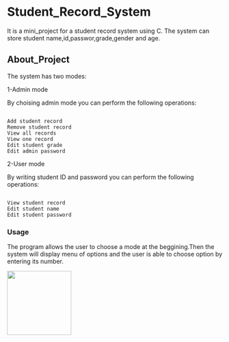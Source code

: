 # Student_Record_System

It is a mini_project for a student record system using C.
The system can store student name,id,passwor,grade,gender and age.

## About_Project

The system has two modes:

1-Admin mode

By choising admin mode you can perform the following operations:

~~~

Add student record
Remove student record
View all records
View one record
Edit student grade
Edit admin password

~~~

2-User mode

By writing student ID and password you can perform the following operations:

~~~

View student record
Edit student name
Edit student password

~~~

### Usage

The program allows the user to choose a mode at the beggining.Then the system will display menu of options and the user is able to choose option by entering its number.

<img src="https://github.com/marwanelshahawy/Student-Record-System/assets/158353202/ff29061c-4c27-4b4f-a9f7-0bc712e955f7" width="150" heigth="300">


